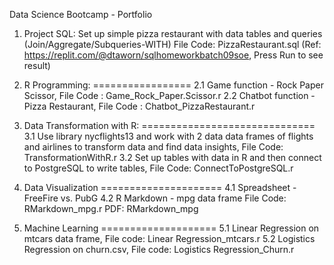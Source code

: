 Data Science Bootcamp - Portfolio

1. Project SQL:
Set up simple pizza restaurant with data tables and queries (Join/Aggregate/Subqueries-WITH)
File Code: PizzaRestaurant.sql (Ref: https://replit.com/@dtaworn/sqlhomeworkbatch09soe, Press Run to see result)

3. R Programming:
=================
2.1 Game function - Rock Paper Scissor, File Code : Game_Rock_Paper.Scissor.r
2.2 Chatbot function - Pizza Restaurant, File Code : Chatbot_PizzaRestaurant.r

4. Data Transformation with R:
==============================
3.1 Use library nycflights13 and work with 2 data data frames of flights and airlines to transform data and find data insights, File Code: TransformationWithR.r
3.2 Set up tables with data in R and then connect to PostgreSQL to write tables, File Code: ConnectToPostgreSQL.r

5. Data Visualization
=====================
4.1 Spreadsheet - FreeFire vs. PubG
4.2 R Markdown - mpg data frame
File Code: RMarkdown_mpg.r
PDF: RMarkdown_mpg 

6. Machine Learning
====================
5.1 Linear Regression on mtcars data frame, File code: Linear Regression_mtcars.r
5.2 Logistics Regression on churn.csv, File code: Logistics Regression_Churn.r
